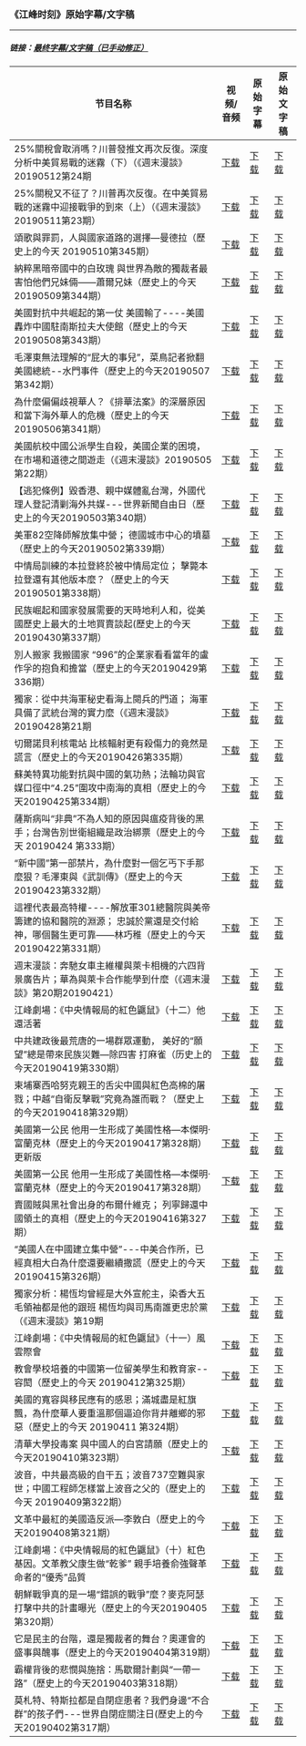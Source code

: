### 《江峰时刻》原始字幕/文字稿
---
#####  链接：[最终字幕/文字稿（已手动修正）](https://github.com/gfw-breaker/jiangfeng-subtitles)
| 节目名称 | 视频/音频 | 原始字幕 | 原始文字稿
|---|---|---|---|
| 25%關稅會取消嗎？川普發推文再次反復。深度分析中美貿易戰的迷霧（下）（《週末漫談》20190512第24期 | [下载](https://y2mate.com/zh-cn/search/UUTZM1cxg2w) | [下载](../channels/jiangfeng/UUTZM1cxg2w.srt?raw=true) | [下载](../channels/jiangfeng/UUTZM1cxg2w.text?raw=true) | 
| 25%關稅又不征了？川普再次反復。在中美貿易戰的迷霧中迎接戰爭的到來（上）（《週末漫談》20190511第23期） | [下载](https://y2mate.com/zh-cn/search/j7x2i8RizZg) | [下载](../channels/jiangfeng/j7x2i8RizZg.srt?raw=true) | [下载](../channels/jiangfeng/j7x2i8RizZg.text?raw=true) | 
| 頌歌與罪罰，人與國家道路的選擇—曼德拉（歷史上的今天 20190510第345期） | [下载](https://y2mate.com/zh-cn/search/swlyTucEXZw) | [下载](../channels/jiangfeng/swlyTucEXZw.srt?raw=true) | [下载](../channels/jiangfeng/swlyTucEXZw.text?raw=true) | 
| 納粹黑暗帝國中的白玫瑰 與世界為敵的獨裁者最害怕他們兄妹倆——蕭爾兄妹（歷史上的今天20190509第344期） | [下载](https://y2mate.com/zh-cn/search/xlteVtrqb4Q) | [下载](../channels/jiangfeng/xlteVtrqb4Q.srt?raw=true) | [下载](../channels/jiangfeng/xlteVtrqb4Q.text?raw=true) | 
| 美國對抗中共崛起的第一仗 美國輸了----美國轟炸中國駐南斯拉夫大使館（歷史上的今天20190508第343期） | [下载](https://y2mate.com/zh-cn/search/c87n8_x3PFA) | [下载](../channels/jiangfeng/c87n8_x3PFA.srt?raw=true) | [下载](../channels/jiangfeng/c87n8_x3PFA.text?raw=true) | 
| 毛澤東無法理解的“屁大的事兒”，菜鳥記者掀翻美國總統--水門事件（歷史上的今天20190507第342期） | [下载](https://y2mate.com/zh-cn/search/Ie99CNnh93Y) | [下载](../channels/jiangfeng/Ie99CNnh93Y.srt?raw=true) | [下载](../channels/jiangfeng/Ie99CNnh93Y.text?raw=true) | 
| 為什麼偏偏歧視華人？《排華法案》的深層原因和當下海外華人的危機（歷史上的今天20190506第341期） | [下载](https://y2mate.com/zh-cn/search/QS-XEnZWQLo) | [下载](../channels/jiangfeng/QS-XEnZWQLo.srt?raw=true) | [下载](../channels/jiangfeng/QS-XEnZWQLo.text?raw=true) | 
| 美國航校中國公派學生自殺，美國企業的困境，在市場和道德之間遊走（《週末漫談》20190505第22期） | [下载](https://y2mate.com/zh-cn/search/j8p70bv82PI) | [下载](../channels/jiangfeng/j8p70bv82PI.srt?raw=true) | [下载](../channels/jiangfeng/j8p70bv82PI.text?raw=true) | 
| 【逃犯條例】毀香港、親中媒體亂台灣，外國代理人登記清剿海外共媒---世界新聞自由日（歷史上的今天20190503第340期） | [下载](https://y2mate.com/zh-cn/search/Ee5pfk6KDB0) | [下载](../channels/jiangfeng/Ee5pfk6KDB0.srt?raw=true) | [下载](../channels/jiangfeng/Ee5pfk6KDB0.text?raw=true) | 
| 美軍82空降師解放集中營； 德國城市中心的墳墓（歷史上的今天20190502第339期） | [下载](https://y2mate.com/zh-cn/search/63osMs38xBc) | [下载](../channels/jiangfeng/63osMs38xBc.srt?raw=true) | [下载](../channels/jiangfeng/63osMs38xBc.text?raw=true) | 
| 中情局訓練的本拉登終於被中情局定位； 擊斃本拉登還有其他版本麼？（歷史上的今天20190501第338期） | [下载](https://y2mate.com/zh-cn/search/ZKyw38SmoI0) | [下载](../channels/jiangfeng/ZKyw38SmoI0.srt?raw=true) | [下载](../channels/jiangfeng/ZKyw38SmoI0.text?raw=true) | 
| 民族崛起和國家發展需要的天時地利人和，從美國歷史上最大的土地買賣談起(歷史上的今天20190430第337期） | [下载](https://y2mate.com/zh-cn/search/mplcqS4xOF0) | [下载](../channels/jiangfeng/mplcqS4xOF0.srt?raw=true) | [下载](../channels/jiangfeng/mplcqS4xOF0.text?raw=true) | 
| 別人搬家 我搬國家 “996”的企業家看看當年的盧作孚的抱負和擔當（歷史上的今天20190429第336期） | [下载](https://y2mate.com/zh-cn/search/r32lucPX7RQ) | [下载](../channels/jiangfeng/r32lucPX7RQ.srt?raw=true) | [下载](../channels/jiangfeng/r32lucPX7RQ.text?raw=true) | 
| 獨家：從中共海軍秘史看海上閱兵的門道； 海軍具備了武統台灣的實力麼（《週末漫談》20190428第21期 | [下载](https://y2mate.com/zh-cn/search/qHGWdT2HmW0) | [下载](../channels/jiangfeng/qHGWdT2HmW0.srt?raw=true) | [下载](../channels/jiangfeng/qHGWdT2HmW0.text?raw=true) | 
| 切爾諾貝利核電站 比核輻射更有殺傷力的竟然是謊言（歷史上的今天20190426第335期） | [下载](https://y2mate.com/zh-cn/search/nfGt6ugUgpo) | [下载](../channels/jiangfeng/nfGt6ugUgpo.srt?raw=true) | [下载](../channels/jiangfeng/nfGt6ugUgpo.text?raw=true) | 
| 蘇美特異功能對抗與中國的氣功熱；法輪功與官媒口徑中“4.25”圍攻中南海的真相（歷史上的今天20190425第334期） | [下载](https://y2mate.com/zh-cn/search/Ud_21t6uR6M) | [下载](../channels/jiangfeng/Ud_21t6uR6M.srt?raw=true) | [下载](../channels/jiangfeng/Ud_21t6uR6M.text?raw=true) | 
| 薩斯病叫“非典”不為人知的原因與瘟疫背後的黑手；台灣告別世衛組織是政治綁票（歷史上的今天 20190424 第333期） | [下载](https://y2mate.com/zh-cn/search/y8_NIpmDjyM) | [下载](../channels/jiangfeng/y8_NIpmDjyM.srt?raw=true) | [下载](../channels/jiangfeng/y8_NIpmDjyM.text?raw=true) | 
| “新中國”第一部禁片，為什麼對一個乞丐下手那麼狠？毛澤東與《武訓傳》（歷史上的今天20190423第332期） | [下载](https://y2mate.com/zh-cn/search/9j8lPeaBPsA) | [下载](../channels/jiangfeng/9j8lPeaBPsA.srt?raw=true) | [下载](../channels/jiangfeng/9j8lPeaBPsA.text?raw=true) | 
| 這裡代表最高特權----解放軍301總醫院與美帝籌建的協和醫院的淵源； 忠誠於黨還是交付給神，哪個醫生更可靠——林巧稚（歷史上的今天20190422第331期） | [下载](https://y2mate.com/zh-cn/search/wjzdvO7XN-g) | [下载](../channels/jiangfeng/wjzdvO7XN-g.srt?raw=true) | [下载](../channels/jiangfeng/wjzdvO7XN-g.text?raw=true) | 
| 週末漫談：奔馳女車主維權與萊卡相機的六四背景廣告片；華為與萊卡合作能學到什麼（《週末漫談》第20期20190421） | [下载](https://y2mate.com/zh-cn/search/L0JXvruwtMQ) | [下载](../channels/jiangfeng/L0JXvruwtMQ.srt?raw=true) | [下载](../channels/jiangfeng/L0JXvruwtMQ.text?raw=true) | 
| 江峰劇場：《中央情報局的紅色鼴鼠》（十二）他還活著 | [下载](https://y2mate.com/zh-cn/search/SpvYRxf9wAs) | [下载](../channels/jiangfeng/SpvYRxf9wAs.srt?raw=true) | [下载](../channels/jiangfeng/SpvYRxf9wAs.text?raw=true) | 
| 中共建政後最荒唐的一場群眾運動， 美好的“願望”總是帶來民族災難—除四害 打麻雀（历史上的今天20190419第330期） | [下载](https://y2mate.com/zh-cn/search/WgtwyAq4krc) | [下载](../channels/jiangfeng/WgtwyAq4krc.srt?raw=true) | [下载](../channels/jiangfeng/WgtwyAq4krc.text?raw=true) | 
| 柬埔寨西哈努克親王的舌尖中國與紅色高棉的屠戮；中越“自衛反擊戰”究竟為誰而戰？（歷史上的今天20190418第329期） | [下载](https://y2mate.com/zh-cn/search/QsDeMT3TaUk) | [下载](../channels/jiangfeng/QsDeMT3TaUk.srt?raw=true) | [下载](../channels/jiangfeng/QsDeMT3TaUk.text?raw=true) | 
| 美國第一公民 他用一生形成了美國性格—本傑明· 富蘭克林（歷史上的今天20190417第328期）更新版 | [下载](https://y2mate.com/zh-cn/search/osJuG87ShK8) | [下载](../channels/jiangfeng/osJuG87ShK8.srt?raw=true) | [下载](../channels/jiangfeng/osJuG87ShK8.text?raw=true) | 
| 美國第一公民 他用一生形成了美國性格—本傑明· 富蘭克林（歷史上的今天20190417第328期） | [下载](https://y2mate.com/zh-cn/search/J5OREPrWpsU) | [下载](../channels/jiangfeng/J5OREPrWpsU.srt?raw=true) | [下载](../channels/jiangfeng/J5OREPrWpsU.text?raw=true) | 
| 賣國賊與黑社會出身的布爾什維克； 列寧歸還中國領土的真相（歷史上的今天20190416第327期） | [下载](https://y2mate.com/zh-cn/search/Uq92K6HavhI) | [下载](../channels/jiangfeng/Uq92K6HavhI.srt?raw=true) | [下载](../channels/jiangfeng/Uq92K6HavhI.text?raw=true) | 
| “美國人在中國建立集中營”---中美合作所，已經真相大白為什麼還要繼續撒謊（歷史上的今天20190415第326期） | [下载](https://y2mate.com/zh-cn/search/tfsMbFsmr8Y) | [下载](../channels/jiangfeng/tfsMbFsmr8Y.srt?raw=true) | [下载](../channels/jiangfeng/tfsMbFsmr8Y.text?raw=true) | 
| 獨家分析：楊恆均曾經是大外宣舵主，染香大五毛領袖都是他的跟班 楊恆均與司馬南誰更忠於黨（《週末漫談》第19期 | [下载](https://y2mate.com/zh-cn/search/oSA0qPZ4VaU) | [下载](../channels/jiangfeng/oSA0qPZ4VaU.srt?raw=true) | [下载](../channels/jiangfeng/oSA0qPZ4VaU.text?raw=true) | 
| 江峰劇場：《中央情報局的紅色鼴鼠》（十一）風雲際會 | [下载](https://y2mate.com/zh-cn/search/WudFf-YLUWs) | [下载](../channels/jiangfeng/WudFf-YLUWs.srt?raw=true) | [下载](../channels/jiangfeng/WudFf-YLUWs.text?raw=true) | 
| 教會學校培養的中國第一位留美學生和教育家--容閎（歷史上的今天 20190412第325期） | [下载](https://y2mate.com/zh-cn/search/Swk8-StYA_A) | [下载](../channels/jiangfeng/Swk8-StYA_A.srt?raw=true) | [下载](../channels/jiangfeng/Swk8-StYA_A.text?raw=true) | 
| 美國的寬容與移民應有的感恩；滿城盡是紅旗飄，為什麼華人要重溫那個逼迫你背井離鄉的邪惡（歷史上的今天 20190411 第324期） | [下载](https://y2mate.com/zh-cn/search/Aok-4ajN_Vo) | [下载](../channels/jiangfeng/Aok-4ajN_Vo.srt?raw=true) | [下载](../channels/jiangfeng/Aok-4ajN_Vo.text?raw=true) | 
| 清華大學投毒案 與中國人的白宮請願（歷史上的今天20190410第323期） | [下载](https://y2mate.com/zh-cn/search/o4dR2NvHgR8) | [下载](../channels/jiangfeng/o4dR2NvHgR8.srt?raw=true) | [下载](../channels/jiangfeng/o4dR2NvHgR8.text?raw=true) | 
| 波音，中共最高級的自干五；波音737空難與家世；中國工程師怎樣當上波音之父的（歷史上的今天 20190409第322期） | [下载](https://y2mate.com/zh-cn/search/_2JizhrJRs0) | [下载](../channels/jiangfeng/_2JizhrJRs0.srt?raw=true) | [下载](../channels/jiangfeng/_2JizhrJRs0.text?raw=true) | 
| 文革中最紅的美國造反派—李敦白（歷史上的今天20190408第321期） | [下载](https://y2mate.com/zh-cn/search/egZR6JcXK5I) | [下载](../channels/jiangfeng/egZR6JcXK5I.srt?raw=true) | [下载](../channels/jiangfeng/egZR6JcXK5I.text?raw=true) | 
| 江峰劇場：《中央情報局的紅色鼴鼠》（十）紅色基因。文革教父康生做“乾爹” 親手培養俞強聲革命者的“優秀”品質 | [下载](https://y2mate.com/zh-cn/search/Si41TYaC0cg) | [下载](../channels/jiangfeng/Si41TYaC0cg.srt?raw=true) | [下载](../channels/jiangfeng/Si41TYaC0cg.text?raw=true) | 
| 朝鮮戰爭真的是一場“錯誤的戰爭”麼？麥克阿瑟打擊中共的計畫曝光（歷史上的今天20190405第320期） | [下载](https://y2mate.com/zh-cn/search/7sPOpl7fY7w) | [下载](../channels/jiangfeng/7sPOpl7fY7w.srt?raw=true) | [下载](../channels/jiangfeng/7sPOpl7fY7w.text?raw=true) | 
| 它是民主的台階，還是獨裁者的舞台？奧運會的盛事與醜事（歷史上的今天20190404第319期） | [下载](https://y2mate.com/zh-cn/search/A9u_P_lNvoo) | [下载](../channels/jiangfeng/A9u_P_lNvoo.srt?raw=true) | [下载](../channels/jiangfeng/A9u_P_lNvoo.text?raw=true) | 
| 霸權背後的悲憫與施捨：馬歇爾計劃與“一帶一路”（歷史上的今天20190403第318期） | [下载](https://y2mate.com/zh-cn/search/uq6E-5h4Iks) | [下载](../channels/jiangfeng/uq6E-5h4Iks.srt?raw=true) | [下载](../channels/jiangfeng/uq6E-5h4Iks.text?raw=true) | 
| 莫札特、特斯拉都是自閉症患者？我們身邊“不合群”的孩子們---世界自閉症關注日(歷史上的今天20190402第317期） | [下载](https://y2mate.com/zh-cn/search/S6KZiyJ4DPU) | [下载](../channels/jiangfeng/S6KZiyJ4DPU.srt?raw=true) | [下载](../channels/jiangfeng/S6KZiyJ4DPU.text?raw=true) | 
